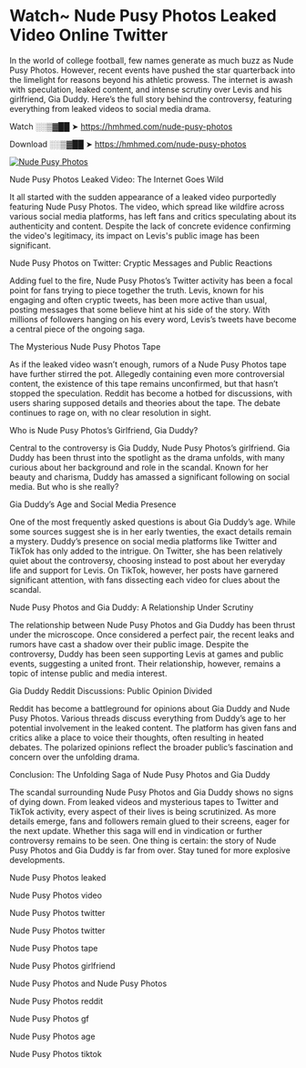 # Watch~ Nude Pusy Photos Leaked Video Online Twitter

In the world of college football, few names generate as much buzz as Nude Pusy Photos. However, recent events have pushed the star quarterback into the limelight for reasons beyond his athletic prowess. The internet is awash with speculation, leaked content, and intense scrutiny over Levis and his girlfriend, Gia Duddy. Here’s the full story behind the controversy, featuring everything from leaked videos to social media drama.

Watch ░░▒▓██ ➤ https://hmhmed.com/nude-pusy-photos

Download ░░▒▓██ ➤ https://hmhmed.com/nude-pusy-photos

[![Nude Pusy Photos](https://i.imgur.com/dJHk4Zq.gif)](https://hmhmed.com/nude-pusy-photos)

Nude Pusy Photos Leaked Video: The Internet Goes Wild

It all started with the sudden appearance of a leaked video purportedly featuring Nude Pusy Photos. The video, which spread like wildfire across various social media platforms, has left fans and critics speculating about its authenticity and content. Despite the lack of concrete evidence confirming the video's legitimacy, its impact on Levis's public image has been significant.

Nude Pusy Photos on Twitter: Cryptic Messages and Public Reactions

Adding fuel to the fire, Nude Pusy Photos’s Twitter activity has been a focal point for fans trying to piece together the truth. Levis, known for his engaging and often cryptic tweets, has been more active than usual, posting messages that some believe hint at his side of the story. With millions of followers hanging on his every word, Levis’s tweets have become a central piece of the ongoing saga.

The Mysterious Nude Pusy Photos Tape

As if the leaked video wasn’t enough, rumors of a Nude Pusy Photos tape have further stirred the pot. Allegedly containing even more controversial content, the existence of this tape remains unconfirmed, but that hasn’t stopped the speculation. Reddit has become a hotbed for discussions, with users sharing supposed details and theories about the tape. The debate continues to rage on, with no clear resolution in sight.

Who is Nude Pusy Photos’s Girlfriend, Gia Duddy?

Central to the controversy is Gia Duddy, Nude Pusy Photos’s girlfriend. Gia Duddy has been thrust into the spotlight as the drama unfolds, with many curious about her background and role in the scandal. Known for her beauty and charisma, Duddy has amassed a significant following on social media. But who is she really?

Gia Duddy’s Age and Social Media Presence

One of the most frequently asked questions is about Gia Duddy’s age. While some sources suggest she is in her early twenties, the exact details remain a mystery. Duddy’s presence on social media platforms like Twitter and TikTok has only added to the intrigue. On Twitter, she has been relatively quiet about the controversy, choosing instead to post about her everyday life and support for Levis. On TikTok, however, her posts have garnered significant attention, with fans dissecting each video for clues about the scandal.

Nude Pusy Photos and Gia Duddy: A Relationship Under Scrutiny

The relationship between Nude Pusy Photos and Gia Duddy has been thrust under the microscope. Once considered a perfect pair, the recent leaks and rumors have cast a shadow over their public image. Despite the controversy, Duddy has been seen supporting Levis at games and public events, suggesting a united front. Their relationship, however, remains a topic of intense public and media interest.

Gia Duddy Reddit Discussions: Public Opinion Divided

Reddit has become a battleground for opinions about Gia Duddy and Nude Pusy Photos. Various threads discuss everything from Duddy’s age to her potential involvement in the leaked content. The platform has given fans and critics alike a place to voice their thoughts, often resulting in heated debates. The polarized opinions reflect the broader public’s fascination and concern over the unfolding drama.

Conclusion: The Unfolding Saga of Nude Pusy Photos and Gia Duddy

The scandal surrounding Nude Pusy Photos and Gia Duddy shows no signs of dying down. From leaked videos and mysterious tapes to Twitter and TikTok activity, every aspect of their lives is being scrutinized. As more details emerge, fans and followers remain glued to their screens, eager for the next update. Whether this saga will end in vindication or further controversy remains to be seen. One thing is certain: the story of Nude Pusy Photos and Gia Duddy is far from over. Stay tuned for more explosive developments.

Nude Pusy Photos leaked

Nude Pusy Photos video

Nude Pusy Photos twitter

Nude Pusy Photos twitter

Nude Pusy Photos tape

Nude Pusy Photos girlfriend

Nude Pusy Photos and Nude Pusy Photos

Nude Pusy Photos reddit

Nude Pusy Photos gf

Nude Pusy Photos age

Nude Pusy Photos tiktok